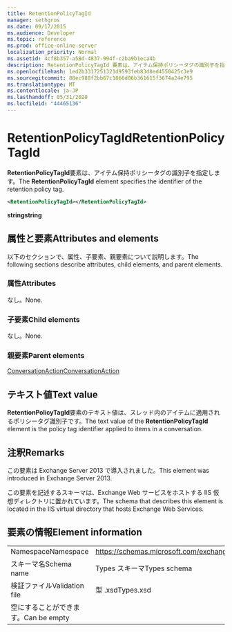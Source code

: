 ```yaml
---
title: RetentionPolicyTagId
manager: sethgros
ms.date: 09/17/2015
ms.audience: Developer
ms.topic: reference
ms.prod: office-online-server
localization_priority: Normal
ms.assetid: 4cf8b357-a58d-4837-994f-c2ba9b1eca4b
description: RetentionPolicyTagId 要素は、アイテム保持ポリシータグの識別子を指定します。
ms.openlocfilehash: 1ed2b3317251321d9593feb83d8ed4550425c3e9
ms.sourcegitcommit: 88ec988f2bb67c1866d06b361615f3674a24e795
ms.translationtype: MT
ms.contentlocale: ja-JP
ms.lasthandoff: 05/31/2020
ms.locfileid: "44465136"
---
```

# <a name="retentionpolicytagid"></a><span data-ttu-id="7be59-103">RetentionPolicyTagId</span><span class="sxs-lookup"><span data-stu-id="7be59-103">RetentionPolicyTagId</span></span>

<span data-ttu-id="7be59-104">**RetentionPolicyTagId**要素は、アイテム保持ポリシータグの識別子を指定します。</span><span class="sxs-lookup"><span data-stu-id="7be59-104">The **RetentionPolicyTagId** element specifies the identifier of the retention policy tag.</span></span> 
  
```XML
<RetentionPolicyTagId></RetentionPolicyTagId>
```

 <span data-ttu-id="7be59-105">**string**</span><span class="sxs-lookup"><span data-stu-id="7be59-105">**string**</span></span>
## <a name="attributes-and-elements"></a><span data-ttu-id="7be59-106">属性と要素</span><span class="sxs-lookup"><span data-stu-id="7be59-106">Attributes and elements</span></span>

<span data-ttu-id="7be59-107">以下のセクションで、属性、子要素、親要素について説明します。</span><span class="sxs-lookup"><span data-stu-id="7be59-107">The following sections describe attributes, child elements, and parent elements.</span></span>
  
### <a name="attributes"></a><span data-ttu-id="7be59-108">属性</span><span class="sxs-lookup"><span data-stu-id="7be59-108">Attributes</span></span>

<span data-ttu-id="7be59-109">なし。</span><span class="sxs-lookup"><span data-stu-id="7be59-109">None.</span></span>
  
### <a name="child-elements"></a><span data-ttu-id="7be59-110">子要素</span><span class="sxs-lookup"><span data-stu-id="7be59-110">Child elements</span></span>

<span data-ttu-id="7be59-111">なし。</span><span class="sxs-lookup"><span data-stu-id="7be59-111">None.</span></span>
  
### <a name="parent-elements"></a><span data-ttu-id="7be59-112">親要素</span><span class="sxs-lookup"><span data-stu-id="7be59-112">Parent elements</span></span>

[<span data-ttu-id="7be59-113">ConversationAction</span><span class="sxs-lookup"><span data-stu-id="7be59-113">ConversationAction</span></span>](conversationaction.md)
  
## <a name="text-value"></a><span data-ttu-id="7be59-114">テキスト値</span><span class="sxs-lookup"><span data-stu-id="7be59-114">Text value</span></span>

<span data-ttu-id="7be59-115">**RetentionPolicyTagId**要素のテキスト値は、スレッド内のアイテムに適用されるポリシータグ識別子です。</span><span class="sxs-lookup"><span data-stu-id="7be59-115">The text value of the **RetentionPolicyTagId** element is the policy tag identifier applied to items in a conversation.</span></span> 
  
## <a name="remarks"></a><span data-ttu-id="7be59-116">注釈</span><span class="sxs-lookup"><span data-stu-id="7be59-116">Remarks</span></span>

<span data-ttu-id="7be59-117">この要素は Exchange Server 2013 で導入されました。</span><span class="sxs-lookup"><span data-stu-id="7be59-117">This element was introduced in Exchange Server 2013.</span></span>
  
<span data-ttu-id="7be59-118">この要素を記述するスキーマは、Exchange Web サービスをホストする IIS 仮想ディレクトリに置かれています。</span><span class="sxs-lookup"><span data-stu-id="7be59-118">The schema that describes this element is located in the IIS virtual directory that hosts Exchange Web Services.</span></span>
  
## <a name="element-information"></a><span data-ttu-id="7be59-119">要素の情報</span><span class="sxs-lookup"><span data-stu-id="7be59-119">Element information</span></span>

|||
|:-----|:-----|
|<span data-ttu-id="7be59-120">Namespace</span><span class="sxs-lookup"><span data-stu-id="7be59-120">Namespace</span></span>  <br/> |https://schemas.microsoft.com/exchange/services/2006/types  <br/> |
|<span data-ttu-id="7be59-121">スキーマ名</span><span class="sxs-lookup"><span data-stu-id="7be59-121">Schema name</span></span>  <br/> |<span data-ttu-id="7be59-122">Types スキーマ</span><span class="sxs-lookup"><span data-stu-id="7be59-122">Types schema</span></span>  <br/> |
|<span data-ttu-id="7be59-123">検証ファイル</span><span class="sxs-lookup"><span data-stu-id="7be59-123">Validation file</span></span>  <br/> |<span data-ttu-id="7be59-124">型 .xsd</span><span class="sxs-lookup"><span data-stu-id="7be59-124">Types.xsd</span></span>  <br/> |
|<span data-ttu-id="7be59-125">空にすることができます。</span><span class="sxs-lookup"><span data-stu-id="7be59-125">Can be empty</span></span>  <br/> ||
   


